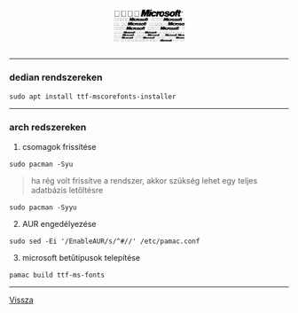<h1 align="center">
<img src="../.pictures/ms-fonts.png" alt="microsoft fonts" width=128 />
</h1>

---

### dedian rendszereken

```
sudo apt install ttf-mscorefonts-installer
```

---

### arch redszereken

1. csomagok frissítése

```
sudo pacman -Syu
```

> ha rég volt frissítve a rendszer, akkor szükség lehet egy teljes adatbázis letőltésre

```
sudo pacman -Syyu
```

2. AUR engedélyezése

```
sudo sed -Ei '/EnableAUR/s/^#//' /etc/pamac.conf
```

3. microsoft betűtípusok telepítése

```
pamac build ttf-ms-fonts
```

---

[Vissza](../README.md)
